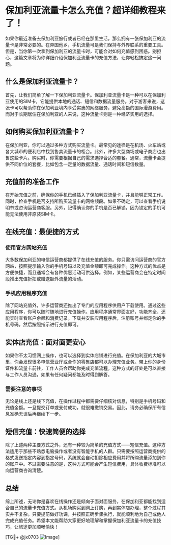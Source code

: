 # 保加利亚流量卡怎么充值？超详细教程来了！

如果你最近准备去保加利亚旅行或者已经在那里生活，那么拥有一张保加利亚的流量卡是非常必要的。在异国他乡，手机流量可是我们保持与外界联系的重要工具。但是，当你第一次拿到保加利亚的流量卡时，可能会对如何充值感到困惑。别担心，这篇文章将为你详细介绍保加利亚流量卡的充值方法，让你轻松搞定这一问题。

## 什么是保加利亚流量卡？

首先，让我们简单了解一下保加利亚流量卡。保加利亚流量卡是一种可以在保加利亚使用的SIM卡，它能提供本地的通话、短信和数据流量服务。对于游客来说，这张卡可以帮助你在保加利亚境内享受实惠的网络服务，避免高额的国际漫游费用。而对于长期居住在保加利亚的人来说，这种流量卡则是一种经济实用的选择。

## 如何购买保加利亚流量卡？

在保加利亚，你可以通过多种方式购买流量卡。最常见的途径是在机场、火车站或各大城市的便利店中找到售卖流量卡的柜台。此外，许多大型商场或电子商店也出售这些卡片。购买时，你需要根据自己的需求选择合适的套餐。通常，流量卡会提供不同价位的套餐，比如包含一定量的数据流量、通话时间和短信数量。

## 充值前的准备工作

在开始充值之前，确保你的手机已经插入了保加利亚流量卡，并且能够正常工作。同时，检查手机是否支持所购买流量卡的网络频段。如果不确定，可以查看手机说明书或咨询运营商客服。另外，记得确认你的手机是否已解锁，因为锁定的手机可能无法使用非原装SIM卡。

## 在线充值：最便捷的方式

### 使用官方网站充值

大多数保加利亚的电信运营商都提供了在线充值的服务。你只需访问运营商的官方网站，按照提示输入你的手机号码以及充值金额即可完成操作。这种方式的优点是方便快捷，而且通常会有各种优惠活动可供选择。例如，某些运营商会在特定时间段推出充值折扣或赠送额外流量的活动。

### 手机应用程序充值

除了网站充值外，许多运营商还推出了专门的应用程序供用户下载使用。通过这些应用程序，你可以随时随地进行充值操作。应用程序通常界面友好，功能齐全，还能实时查看账户余额和消费记录。下载并安装应用程序后，注册账号并绑定你的手机号码，然后按照指示进行充值即可。

## 实体店充值：面对面更安心

如果你不太习惯网上操作，也可以选择到实体店铺进行充值。在保加利亚的大城市里，你会发现很多电信营业厅或合作的零售店都可以办理充值业务。带上你的身份证件和流量卡前往，工作人员会帮助你完成充值流程。这种方式的好处是可以直接与工作人员沟通，如果有任何疑问都能及时得到解答。

### 需要注意的事项

无论是线上还是线下充值，在操作过程中都需要仔细核对信息，特别是手机号码和充值金额。一旦提交订单或支付成功，就很难撤销交易。因此，请务必确保所有信息准确无误后再继续下一步。

## 短信充值：快速简便的选择

除了上述两种主要方式之外，还有一种较为简单的充值方式——短信充值。这种方法适用于那些不熟悉电脑操作或者没有智能手机的人群。只需要按照运营商提供的格式发送指定内容到指定号码，系统就会自动扣除相应费用并将所购流量添加到你的账户中。不过需要注意的是，这种方式可能会产生短信费用，具体收费标准可以向运营商咨询清楚。

## 总结

综上所述，无论你是喜欢在线操作还是倾向于面对面服务，在保加利亚都能找到适合自己的流量卡充值方式。从机场购买到网上订购，再到实体店办理，整个过程其实并不复杂。只要提前做好功课，并按照正确步骤执行，就能顺利地为自己或他人完成充值任务。希望本文能帮助大家更好地理解和掌握保加利亚流量卡的充值技巧，让旅途更加顺畅愉快！

[TG💪+ @jx0703 ![Image](https://github.com/user-attachments/assets/dbca1d08-cadb-493c-b0ec-ad6f7a83f270)]